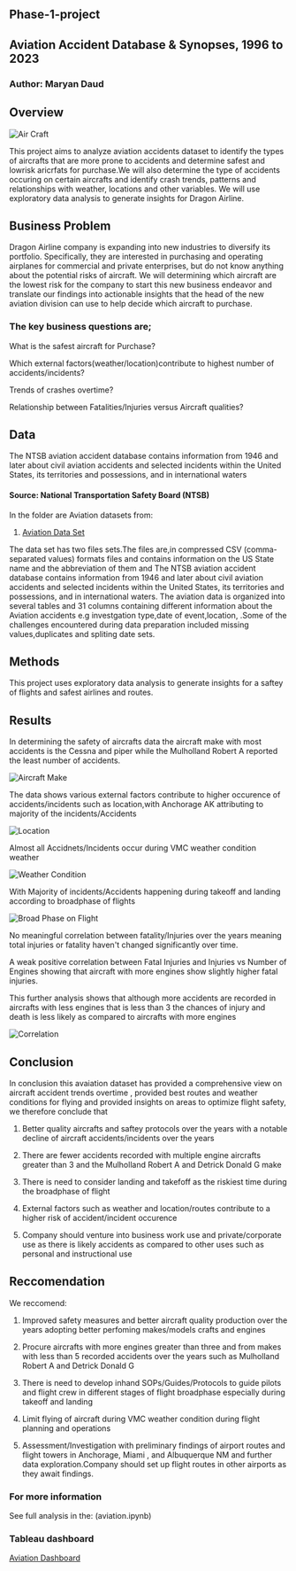 ## Phase-1-project
## Aviation Accident Database & Synopses, 1996 to 2023
### Author: Maryan Daud

## Overview
![Air Craft](Images\aircraft-155380716-612x612.jpg)

This project aims to analyze aviation accidents dataset to identify the types of aircrafts that are more prone to accidents and determine safest and lowrisk aricrfats for purchase.We will also determine the type of accidents occuring on certain aircrafts and identify crash trends, patterns and relationships with weather, locations and other variables. We will use exploratory data analysis to generate insights for Dragon Airline.

## Business Problem
Dragon Airline company is expanding into new industries to diversify its portfolio. Specifically, they are interested in purchasing and operating airplanes for commercial and private enterprises, but do not know anything about the potential risks of aircraft. We will determining which aircraft are the lowest risk for the company to start this new business endeavor and translate our findings into actionable insights that the head of the new aviation division can use to help decide which aircraft to purchase.

### The key business questions are;

What is the safest aircraft for Purchase?

Which external factors(weather/location)contribute to highest number of accidents/incidents? 

Trends of crashes overtime?

Relationship between Fatalities/Injuries versus Aircraft qualities?

## Data
The NTSB aviation accident database contains information from 1946 and later about civil aviation accidents and selected incidents within the United States, its territories and possessions, and in international waters

#### Source: National Transportation Safety Board (NTSB)

In the folder are Aviation datasets from:

1. [Aviation Data Set](https://www.kaggle.com/datasets/khsamaha/aviation-accident-database-synopses)

The data set has two files sets.The files are,in compressed CSV (comma-separated values) formats files and contains information on the US State name and the abbreviation of them and The NTSB aviation accident database contains information from 1946 and later about civil aviation accidents and selected incidents within the United States, its territories and possessions, and in international waters. The aviation data is organized into several tables and 31 columns containing different information about the Aviation accidents e.g investgation type,date of event,location, .Some of the challenges encountered during data preparation included missing values,duplicates and spliting date sets.

## Methods
This project uses exploratory data analysis to generate insights for a saftey of flights and safest airlines and routes.

## Results 

In determining the safety of aircrafts data  the aircraft make with most accidents is the Cessna and piper while the Mulholland Robert A reported the least number of accidents.

![Aircraft Make](Images\image-2.png)

The data shows various external factors contribute to higher occurence of accidents/incidents such as location,with Anchorage AK attributing to majority of the incidents/Accidents 

![Location](Images\image-6.png)

Almost all Accidnets/Incidents occur during VMC weather condition weather 

![Weather Condition](Images\image-5.png)

With Majority of incidents/Accidents happening during takeoff and landing according to broadphase of flights 

![Broad Phase on Flight](Images\image-4.png)

No meaningful correlation between fatality/Injuries over the years meaning total injuries or fatality haven't changed significantly over time.

A weak positive correlation between Fatal Injuries and Injuries vs Number of Engines showing that aircraft with more engines show slightly higher fatal injuries.

This further analysis shows that although more accidents are recorded in aircrafts with less engines that is less than 3 the chances of injury and death is less likely as compared to aircrafts with more engines 

![Correlation](Images\image-3.png)


## Conclusion 

In conclusion this avaiation dataset has provided a comprehensive view on aircraft accident trends overtime , provided best routes and weather conditions for flying and provided insights on areas to optimize flight safety, we therefore conclude that 

1. Better quality aircrafts and saftey protocols over the years with a notable decline of aircraft accidents/incidents over the years

2. There are fewer accidents recorded with multiple engine aircrafts greater than 3 and the Mulholland Robert A and Detrick Donald G make

3. There is need to consider landing and takefoff as the riskiest time during the broadphase of flight 

4. External factors such as weather and location/routes contribute to a higher risk of accident/incident occurence 

5. Company should venture into business work use and private/corporate use as there is likely accidents as compared to other uses such as personal and instructional use

## Reccomendation 

We reccomend:

1. Improved safety measures and better aircraft quality production over the years adopting better perfoming makes/models crafts and engines 

2. Procure aircrafts with more engines greater than three and from makes with less than 5 recorded accidents over the years such as Mulholland Robert A and Detrick Donald G 

3. There is need to develop inhand SOPs/Guides/Protocols to guide pilots and flight crew in different stages of flight broadphase especially during takeoff and landing  

4. Limit flying of aircraft during VMC weather condition during flight planning and operations 

4. Assessment/Investigation with preliminary findings of airport routes and flight towers in Anchorage, Miami , and Albuquerque NM  and further data exploration.Company should set up flight routes in other airports as they await findings.

### For more information 

See full analysis in the: (aviation.ipynb)

### Tableau dashboard

[Aviation Dashboard](https://public.tableau.com/views/First_Aviation_Dashboard/AviationDashBoard?:language=en-GB&:sid=&:display_count=n&:origin=viz_share_link&:device=desktop)


